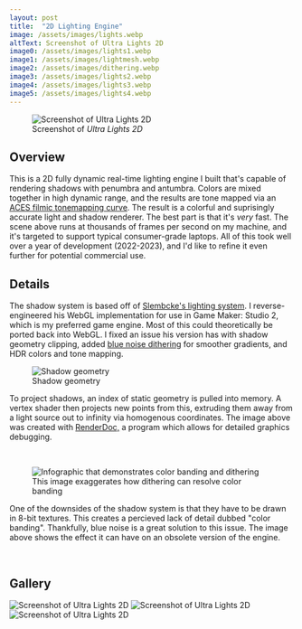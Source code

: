 ```yaml
---
layout: post
title:  "2D Lighting Engine"
image: /assets/images/lights.webp
altText: Screenshot of Ultra Lights 2D
image0: /assets/images/lights1.webp
image1: /assets/images/lightmesh.webp
image2: /assets/images/dithering.webp
image3: /assets/images/lights2.webp
image4: /assets/images/lights3.webp
image5: /assets/images/lights4.webp
---
```


<figure><img src="{{ page.image0 | relative_url }}" alt="Screenshot of Ultra Lights 2D"><figcaption>Screenshot of <em>Ultra Lights 2D</em></figcaption></figure>

## Overview 

This is a 2D fully dynamic real-time lighting engine I built that's capable of rendering shadows with penumbra and antumbra. Colors are mixed together in high dynamic range, and the results are tone mapped via an [ACES filmic tonemapping curve](https://knarkowicz.wordpress.com/2016/01/06/aces-filmic-tone-mapping-curve/). The result is a colorful and suprisingly accurate light and shadow renderer. The best part is that it's *very* fast. The scene above runs at thousands of frames per second on my machine, and it's targeted to support typical consumer-grade laptops. All of this took well over a year of development (2022-2023), and I'd like to refine it even further for potential commercial use.

## Details

The shadow system is based off of [Slembcke's lighting system](https://slembcke.github.io/SuperFastSoftShadows). I reverse-engineered his WebGL implementation for use in Game Maker: Studio 2, which is my preferred game engine. Most of this could theoretically be ported back into WebGL. I fixed an issue his version has with shadow geometry clipping, added [blue noise dithering](https://momentsingraphics.de/BlueNoise.html) for smoother gradients, and HDR colors and tone mapping.

<figure class="less-width"><img src="{{ page.image1 | relative_url }}" alt="Shadow geometry" loading="lazy"><figcaption>Shadow geometry</figcaption></figure>

To project shadows, an index of static geometry is pulled into memory. A vertex shader then projects new points from this, extruding them away from a light source out to infinity via homogenous coordinates. The image above was created with [RenderDoc,](https://renderdoc.org/) a program which allows for detailed graphics debugging.

<br/>

<figure class="less-width"><img src="{{ page.image2 | relative_url }}" alt="Infographic that demonstrates color banding and dithering" loading="lazy"><figcaption>This image exaggerates how dithering can resolve color banding</figcaption></figure>

One of the downsides of the shadow system is that they have to be drawn in 8-bit textures. This creates a percieved lack of detail dubbed "color banding". Thankfully, blue noise is a great solution to this issue. The image above shows the effect it can have on an obsolete version of the engine.

<br/>

## Gallery

<img src="{{ page.image3 | relative_url }}" alt="Screenshot of Ultra Lights 2D" loading="lazy">
<img src="{{ page.image4 | relative_url }}" alt="Screenshot of Ultra Lights 2D" loading="lazy">
<img src="{{ page.image5 | relative_url }}" alt="Screenshot of Ultra Lights 2D" loading="lazy">